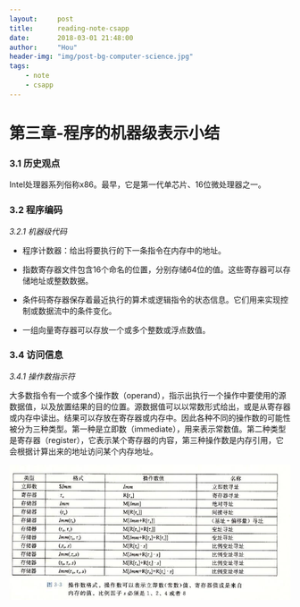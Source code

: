 ```yaml
---
layout:     post
title:      reading-note-csapp
date:       2018-03-01 21:48:00
author:     "Hou"
header-img: "img/post-bg-computer-science.jpg"
tags:
    - note
    - csapp
---
```

第三章-程序的机器级表示小结
============


### 3.1 历史观点

Intel处理器系列俗称x86。最早，它是第一代单芯片、16位微处理器之一。


### 3.2 程序编码

*3.2.1 机器级代码*

- 程序计数器：给出将要执行的下一条指令在内存中的地址。

- 指数寄存器文件包含16个命名的位置，分别存储64位的值。这些寄存器可以存储地址或整数数据。

- 条件码寄存器保存着最近执行的算术或逻辑指令的状态信息。它们用来实现控制或数据流中的条件变化。

- 一组向量寄存器可以存放一个或多个整数或浮点数值。

### 3.4 访问信息

*3.4.1 操作数指示符*

大多数指令有一个或多个操作数（operand），指示出执行一个操作中要使用的源数据值，以及放置结果的目的位置。源数据值可以以常数形式给出，或是从寄存器或内存中读出。结果可以存放在寄存器或内存中。因此各种不同的操作数的可能性被分为三种类型。第一种是立即数（immediate），用来表示常数值。第二种类型是寄存器（register），它表示某个寄存器的内容，第三种操作数是内存引用，它会根据计算出来的地址访问某个内存地址。

![](/img/post/post-2018-02-28-10.jpg)
